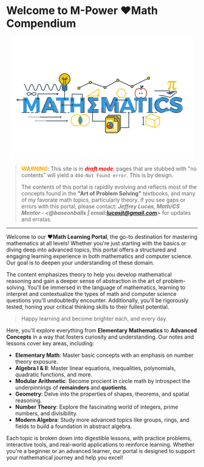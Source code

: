 # <b>Welcome to M-Power ❤️Math Compendium</b>

<div style="text-align: center;">
  <img src="./assets/branding-icons/math-brand.png" alt="sitedocs">
</div>

>
> <span style="color: orange; font-weight:bold; font-style: italic">WARNING</span>: This site is in <span style="color: red; font-weight:bold; font-style: italic">draft mode</span>; pages that are stubbed with "no contents" will yield a `404-Not Found error`. This is by design.
>
> The contents of this portal is rapidily evolving and reflects most of the concepts found in the **"Art of Problem Solving"** textbooks, and many of my favorate math topics, particularly theory. If you see gaps or errors with this portal, please contact: <span style="color: grey; font-weight:bold; font-style: italic">Jeffrey Lucas, Math/CS Mentor - &lt;@baseonballs | email:lucasjt@gmail.com&gt;</span> for updates and erratas.

---

Welcome to our **❤️Math Learning Portal**, the go-to destination for mastering mathematics at all levels! Whether you're just starting with the basics or diving deep into advanced topics, this portal offers a structured and engaging learning experience in both mathematics and computer science. Our goal is to deepen your understanding of these domain.

The content emphasizes theory to help you develop mathematical reasoning and gain a deeper sense of abstraction in the art of problem-solving. You'll be immersed in the language of mathematics, learning to interpret and contextualize the types of math and computer science questions you'll undoubtedly encounter. Additionally, you'll be rigorously tested, honing your critical thinking skills to their fullest potential.

> Happy learning and become brighter each, and every day.

Here, you'll explore everything from **Elementary Mathematics** to **Advanced Concepts** in a way that fosters curiosity and understanding. Our notes and lessons cover key areas, including:

- **Elementary Math**: Master basic concepts with an emphasis on number theory exposure.
- **Algebra I & II**: Master linear equations, inequalities, polynomials, quadratic functions, and more.
- **Modular Arithmetic**: Become procient in circle math by introspect the underpinnings of **remainders** and **quotients**.
- **Geometry**: Delve into the properties of shapes, theorems, and spatial reasoning.
- **Number Theory**: Explore the fascinating world of integers, prime numbers, and divisibility.
- **Modern Algebra**: Study more advanced topics like groups, rings, and fields to build a foundation in abstract algebra.

Each topic is broken down into digestible lessons, with practice problems, interactive tools, and real-world applications to reinforce learning. Whether you're a beginner or an advanced learner, our portal is designed to support your mathematical journey and help you excel!